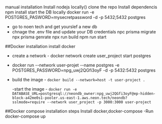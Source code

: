 manual installation
Install nodejs locally()
clone the repo
Install dependencis npm install
start the DB locally
docker run -e POSTGRES_PASWORD=mysecretpassword -d -p 5432;5432 postgres

- go to noen tech and get yourslef a new db
- chnage the .env file and update your DB credentials
  npc prisma migrate
  npx prisma genrate
  npx run build
  npm run start

##Docker installation
install docker

- create a network - docker network create user_project
  start postgres

- docker run --network user-projet --name postgres -e POSTGRES_PASSWORD=npg_uwj2QGfi3oyF -d -p 5432:5432 postgres
- build the image - `docker build --network=host -t user-project .`

  -start the image - `docker run -e DATABASE_URL=postgresql://neondb_owner:npg_uwj2QGfi3oyF@ep-hidden-block-a42me0s1-pooler.us-east-1.aws.neon.tech/neondb?sslmode=require --network user_project -p 3000:3000 user-project`

##Docker compose installation steps
Install docker,docker-compose
-Run docker-compose up
